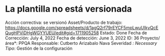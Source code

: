 # La plantilla no está versionada

Acción correctiva: se versionó
Asset/Producto de trabajo: https://docs.google.com/spreadsheets/d/1agQ2rf79rEYCF5mpLwuUIkyQcEQugHPViDHgWGYYUEU/edit#gid=1711905258
Estado: Done
Fecha de Corrección: July 4, 2022
Fecha de detección: June 3, 2022
ID: 36
Proyecto/área*: PPQA
Responsable: Cutberto Arizabalo Nava
Severidad *: Necessary
Tipo*: Gestión de la configuración
